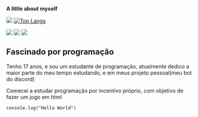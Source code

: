 **__A little about myself__**


[![](https://github-readme-stats.vercel.app/api?username=elo1lson&show_icons=true&count_private=true&theme=algolia&title_color=E51818&icon_color=00FF13&include_all_commits=true)](https://github.com/elo1lson)
[![Top Langs](https://github-readme-stats.vercel.app/api/top-langs/?username=elo1lson&layout=compact&hide_title=true&theme=algolia&icon_color=00FF13)](https://github.com/elo1lson)


[![](https://img.shields.io/github/followers/elo1lson?label=Follow&style=social)](https://github.com/elo1lson)
![](https://visitor-badge.laobi.icu/badge?page_id=elo1lson.elo1lson)
![](https://img.shields.io/github/watchers/elo1lson/elo1lson?label=Watch)

## Fascinado por programação
<p>Tenho 17 anos, e sou um estudante de programação, atualmente dedico a maior parte do meu tempo estudando, e em meus projeto pessoal(meu bot do discord)</p>
<p>Comecei a estudar programação por incentivo próprio, com objetivo de fazer um jogo em html</p>

~~~
console.log("Hello World")
~~~


